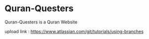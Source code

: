 # Quran-Questers
Quran-Questers is a Quran Website

upload link : https://www.atlassian.com/git/tutorials/using-branches
